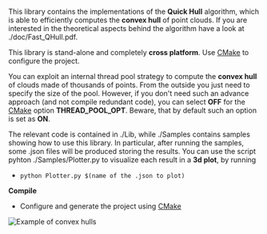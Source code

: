 This library contains the implementations of the **Quick Hull** algorithm, which is able to efficiently computes the **convex hull** of point clouds.
If you are interested in the theoretical aspects behind the algorithm have a look at ./doc/Fast_QHull.pdf.

This library is stand-alone and completely **cross platform**. Use [CMake](https://cmake.org) to configure the project.

You can exploit an internal thread pool strategy to compute the **convex hull** of clouds made of thousands of points. 
From the outside you just need to specify the size of the pool.
However, if you don't need such an advance approach (and not compile redundant code), you can select **OFF** for the 
[CMake](https://cmake.org) option **THREAD_POOL_OPT**. Beware, that by default such an option is set as **ON**.

The relevant code is contained in ./Lib, while ./Samples contains samples showing how to use this library.
In particular, after running the samples, some .json files will be produced storing the results.
You can use the script pyhton ./Samples/Plotter.py to visualize each result in a **3d plot**, by running

 * `python Plotter.py $(name of the .json to plot)`
 
**Compile**
   
 * Configure and generate the project using [CMake](https://cmake.org)
 
 ![Example of convex hulls](https://github.com/andreacasalino/Fast-Quick-hull/blob/master/CH.png)
